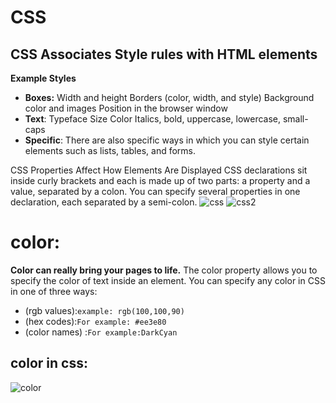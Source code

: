 # CSS
## CSS Associates Style rules with HTML elements
**Example Styles**
* **Boxes:** Width and height
Borders (color, width, and style)
Background color and images
Position in the browser window
* **Text**: Typeface
Size
Color
Italics, bold, uppercase,
lowercase, small-caps
* **Specific**: There are also specific ways
in which you can style certain
elements such as lists, tables,
and forms.

CSS Properties Affect How Elements Are Displayed
CSS declarations sit inside curly brackets and each is made up of two
parts: a property and a value, separated by a colon. You can specify
several properties in one declaration, each separated by a semi-colon.
![css](https://3wga6448744j404mpt11pbx4-wpengine.netdna-ssl.com/wp-content/uploads/2012/10/css-rule.jpg)
![css2](https://lh3.googleusercontent.com/proxy/82oaXCxZ5wTyJglk376jruDMeWXmviLN9KzdlMOH2x5wK8VaZEnAEAu-3c3RtUkwIl7o8vpvI7FN33DumCSjRDXZzpeJrR6015m6R1XS0csdeIg8SQtrfxlVNYV10g)

# color:
 **Color can really bring your pages to life.**
 The color property allows you to specify the color of text inside an element. You can specify any color in CSS in one of three ways:
 * (rgb values):`example: rgb(100,100,90)`
 * (hex codes):`For example: #ee3e80`
 * (color names) :`For example:DarkCyan`

 ## color in css:
 ![color](https://blog.hubspot.com/hs-fs/hubfs/Google%20Drive%20Integration/Draft%20-%20CSS%20Colors-4.png?width=600&name=Draft%20-%20CSS%20Colors-4.png)





